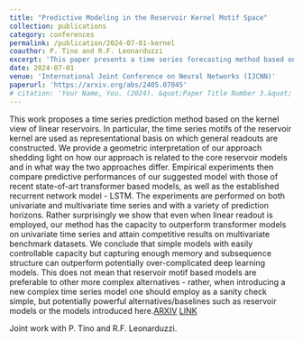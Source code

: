 ```yaml
---
title: "Predictive Modeling in the Reservoir Kernel Motif Space"
collection: publications
category: conferences
permalink: /publication/2024-07-01-kernel
coauthor: P. Tino and R.F. Leonarduzzi
excerpt: 'This paper presents a time series forecasting method based on kernel view of linear reservoir systems.'
date: 2024-07-01
venue: 'International Joint Conference on Neural Networks (IJCNN)'
paperurl: 'https://arxiv.org/abs/2405.07045'
# citation: 'Your Name, You. (2024). &quot;Paper Title Number 3.&quot; <i>GitHub Journal of Bugs</i>. 1(3).'
---
```


This work proposes a time series prediction method based on the kernel view of linear reservoirs. In particular, the time series motifs of the reservoir kernel are used as representational basis on which general readouts are constructed. We provide a geometric interpretation of our approach shedding light on how our approach is related to the core reservoir models and in what way the two approaches differ. Empirical experiments then compare predictive performances of our suggested model with those of recent state-of-art transformer based models, as well as the established recurrent network model - LSTM. The experiments are performed on both univariate and multivariate time series and with a variety of prediction horizons. Rather surprisingly we show that even when linear readout is employed, our method has the capacity to outperform transformer models on univariate time series and attain competitive results on multivariate benchmark datasets. We conclude that simple models with easily controllable capacity but capturing enough memory and subsequence structure can outperform potentially over-complicated deep learning models. This does not mean that reservoir motif based models are preferable to other more complex alternatives - rather, when introducing a new complex time series model one should employ as a sanity check simple, but potentially powerful alternatives/baselines such as reservoir models or the models introduced here.[ARXIV](https://arxiv.org/abs/2405.07045) [LINK](https://ieeexplore.ieee.org/abstract/document/10650380)

Joint work with P. Tino and R.F. Leonarduzzi.